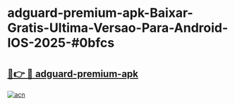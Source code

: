 # adguard-premium-apk-Baixar-Gratis-Ultima-Versao-Para-Android-IOS-2025-#0bfcs

# <h2><a href="https://ainizakaria.my?title=adguard-premium-apk&ref=22M">🔗👉 🔴 adguard-premium-apk</a></h2>

[![acn](https://github.com/user-attachments/assets/0f9c940e-d8b0-45ae-aac7-cd30a18b3e1c)](https://ainizakaria.my?title=adguard-premium-apk&ref=22M)


